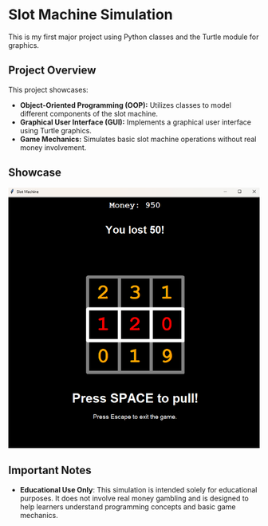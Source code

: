 # Slot Machine Simulation

This is my first major project using Python classes and the Turtle module for graphics.

## Project Overview

This project showcases:

- **Object-Oriented Programming (OOP):** Utilizes classes to model different components of the slot machine.
- **Graphical User Interface (GUI):** Implements a graphical user interface using Turtle graphics.
- **Game Mechanics:** Simulates basic slot machine operations without real money involvement.

## Showcase
![Slot Machine](slot_machine_screenshot.png)

## Important Notes

- **Educational Use Only**: This simulation is intended solely for educational purposes. It does not involve real money gambling and is designed to help learners understand programming concepts and basic game mechanics.
